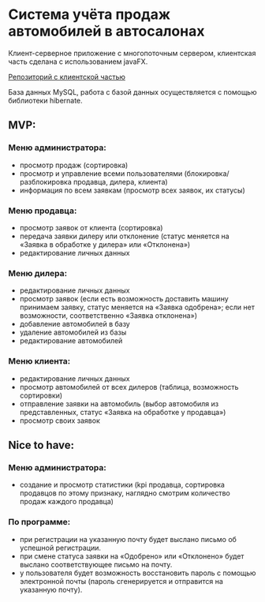 # Система учёта продаж автомобилей в автосалонах
Клиент-серверное приложение с многопоточным сервером, клиентская часть сделана с использованием javaFX.

[Репозиторий с клиентской частью](https://github.com/knmskln/car-showroom-client)

База данных MySQL, работа с базой данных осуществляется с помощью библиотеки hibernate.

## MVP:

### Меню администратора:

- просмотр продаж (сортировка)
- просмотр и управление всеми пользователями (блокировка/разблокировка продавца, дилера, клиента)
- информация по всем заявкам (просмотр всех заявок, их статусы)

### Меню продавца:

- просмотр заявок от клиента (сортировка)
- передача заявки дилеру или отклонение (статус меняется на «Заявка в обработке у дилера» или «Отклонена»)
- редактирование личных данных

### Меню дилера:

- редактирование личных данных
- просмотр заявок (если есть возможность доставить машину принимаем заявку, статус меняется на «Заявка одобрена»; если нет возможности, соответственно «Заявка отклонена»)
- добавление автомобилей в базу
- удаление автомобилей из базы
- редактирование автомобилей

### Меню клиента:

-  редактирование личных данных
- просмотр автомобилей от всех дилеров (таблица, возможность сортировки) 
- отправление заявки на автомобиль (выбор автомобиля из представленных, статус «Заявка на обработке у продавца»)
- просмотр своих заявок

## Nice to have:

### Меню администратора:
- создание и просмотр статистики (kpi продавца, сортировка продавцов по этому признаку, наглядно смотрим количество продаж каждого продавца)

### По программе:

- при регистрации на указанную почту будет выслано письмо об успешной регистрации.
- при смене статуса заявки на «Одобрено» или «Отклонено» будет выслано соответствующее письмо на почту. 
- у пользователя будет возможность восстановить пароль с помощью электронной почты (пароль сгенерируется и отправится на указанную почту).

